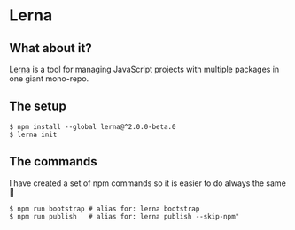 # Lerna

## What about it?
[Lerna](https://github.com/lerna/lerna/) is a tool for managing JavaScript projects with multiple packages in one giant mono-repo.

## The setup

```
$ npm install --global lerna@^2.0.0-beta.0
$ lerna init
```

## The commands

I have created a set of npm commands so it is easier to do always the same 🤴

```
$ npm run bootstrap # alias for: lerna bootstrap
$ npm run publish   # alias for: lerna publish --skip-npm"
```
